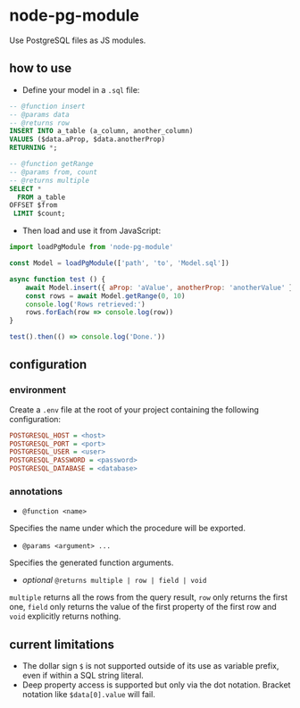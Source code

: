 # node-pg-module

Use PostgreSQL files as JS modules.

## how to use

- Define your model in a `.sql` file:

```sql
-- @function insert
-- @params data
-- @returns row
INSERT INTO a_table (a_column, another_column)
VALUES ($data.aProp, $data.anotherProp)
RETURNING *;

-- @function getRange
-- @params from, count
-- @returns multiple
SELECT *
  FROM a_table
OFFSET $from
 LIMIT $count;
```

- Then load and use it from JavaScript:

```javascript
import loadPgModule from 'node-pg-module'

const Model = loadPgModule(['path', 'to', 'Model.sql'])

async function test () {
    await Model.insert({ aProp: 'aValue', anotherProp: 'anotherValue' })
    const rows = await Model.getRange(0, 10)
    console.log('Rows retrieved:')
    rows.forEach(row => console.log(row))
}

test().then(() => console.log('Done.'))
```

## configuration

### environment

Create a `.env` file at the root of your project containing the following configuration:

```ini
POSTGRESQL_HOST = <host>
POSTGRESQL_PORT = <port>
POSTGRESQL_USER = <user>
POSTGRESQL_PASSWORD = <password>
POSTGRESQL_DATABASE = <database>
```

### annotations

- `@function <name>`

Specifies the name under which the procedure will be exported.

- `@params <argument> ...`

Specifies the generated function arguments.

- _optional_ `@returns multiple | row | field | void`

`multiple` returns all the rows from the query result, `row` only returns the first one, `field` only returns the value of the first property of the first row and `void` explicitly returns nothing.

## current limitations

- The dollar sign `$` is not supported outside of its use as variable prefix, even if within a SQL string literal.
- Deep property access is supported but only via the dot notation. Bracket notation like `$data[0].value` will fail.
